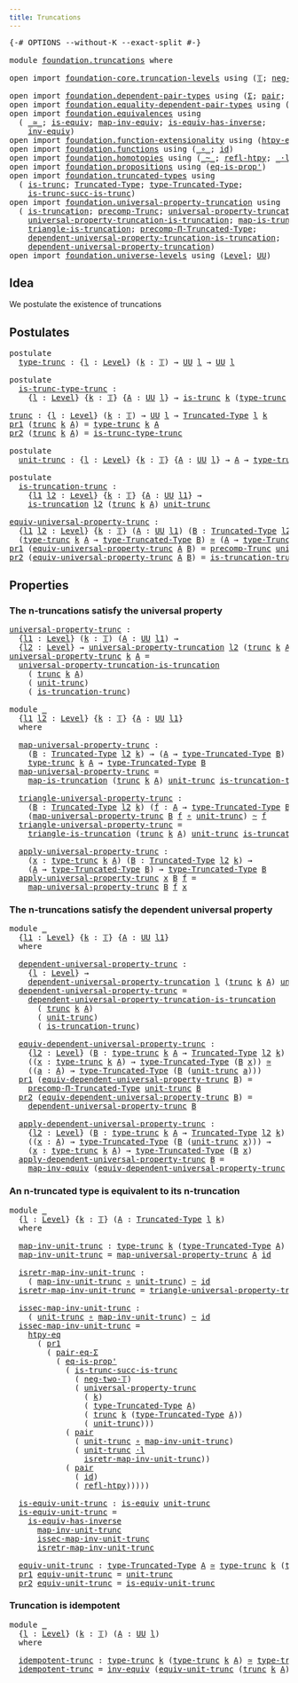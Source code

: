 ```yaml
---
title: Truncations
---
```


<pre class="Agda"><a id="37" class="Symbol">{-#</a> <a id="41" class="Keyword">OPTIONS</a> <a id="49" class="Pragma">--without-K</a> <a id="61" class="Pragma">--exact-split</a> <a id="75" class="Symbol">#-}</a>

<a id="80" class="Keyword">module</a> <a id="87" href="foundation.truncations.html" class="Module">foundation.truncations</a> <a id="110" class="Keyword">where</a>

<a id="117" class="Keyword">open</a> <a id="122" class="Keyword">import</a> <a id="129" href="foundation-core.truncation-levels.html" class="Module">foundation-core.truncation-levels</a> <a id="163" class="Keyword">using</a> <a id="169" class="Symbol">(</a><a id="170" href="foundation-core.truncation-levels.html#395" class="Datatype">𝕋</a><a id="171" class="Symbol">;</a> <a id="173" href="foundation-core.truncation-levels.html#416" class="InductiveConstructor">neg-two-𝕋</a><a id="182" class="Symbol">)</a>

<a id="185" class="Keyword">open</a> <a id="190" class="Keyword">import</a> <a id="197" href="foundation.dependent-pair-types.html" class="Module">foundation.dependent-pair-types</a> <a id="229" class="Keyword">using</a> <a id="235" class="Symbol">(</a><a id="236" href="foundation-core.dependent-pair-types.html#515" class="Record">Σ</a><a id="237" class="Symbol">;</a> <a id="239" href="foundation-core.dependent-pair-types.html#588" class="InductiveConstructor">pair</a><a id="243" class="Symbol">;</a> <a id="245" href="foundation-core.dependent-pair-types.html#605" class="Field">pr1</a><a id="248" class="Symbol">;</a> <a id="250" href="foundation-core.dependent-pair-types.html#617" class="Field">pr2</a><a id="253" class="Symbol">)</a>
<a id="255" class="Keyword">open</a> <a id="260" class="Keyword">import</a> <a id="267" href="foundation.equality-dependent-pair-types.html" class="Module">foundation.equality-dependent-pair-types</a> <a id="308" class="Keyword">using</a> <a id="314" class="Symbol">(</a><a id="315" href="foundation.equality-dependent-pair-types.html#1398" class="Function">pair-eq-Σ</a><a id="324" class="Symbol">)</a>
<a id="326" class="Keyword">open</a> <a id="331" class="Keyword">import</a> <a id="338" href="foundation.equivalences.html" class="Module">foundation.equivalences</a> <a id="362" class="Keyword">using</a>
  <a id="370" class="Symbol">(</a> <a id="372" href="foundation-core.equivalences.html#1621" class="Function Operator">_≃_</a><a id="375" class="Symbol">;</a> <a id="377" href="foundation-core.equivalences.html#1556" class="Function">is-equiv</a><a id="385" class="Symbol">;</a> <a id="387" href="foundation-core.equivalences.html#5036" class="Function">map-inv-equiv</a><a id="400" class="Symbol">;</a> <a id="402" href="foundation-core.equivalences.html#3013" class="Function">is-equiv-has-inverse</a><a id="422" class="Symbol">;</a>
    <a id="428" href="foundation-core.equivalences.html#5721" class="Function">inv-equiv</a><a id="437" class="Symbol">)</a>
<a id="439" class="Keyword">open</a> <a id="444" class="Keyword">import</a> <a id="451" href="foundation.function-extensionality.html" class="Module">foundation.function-extensionality</a> <a id="486" class="Keyword">using</a> <a id="492" class="Symbol">(</a><a id="493" href="foundation-core.function-extensionality.html#965" class="Function">htpy-eq</a><a id="500" class="Symbol">)</a>
<a id="502" class="Keyword">open</a> <a id="507" class="Keyword">import</a> <a id="514" href="foundation.functions.html" class="Module">foundation.functions</a> <a id="535" class="Keyword">using</a> <a id="541" class="Symbol">(</a><a id="542" href="foundation-core.functions.html#420" class="Function Operator">_∘_</a><a id="545" class="Symbol">;</a> <a id="547" href="foundation-core.functions.html#322" class="Function">id</a><a id="549" class="Symbol">)</a>
<a id="551" class="Keyword">open</a> <a id="556" class="Keyword">import</a> <a id="563" href="foundation.homotopies.html" class="Module">foundation.homotopies</a> <a id="585" class="Keyword">using</a> <a id="591" class="Symbol">(</a><a id="592" href="foundation-core.homotopies.html#627" class="Function Operator">_~_</a><a id="595" class="Symbol">;</a> <a id="597" href="foundation-core.homotopies.html#741" class="Function">refl-htpy</a><a id="606" class="Symbol">;</a> <a id="608" href="foundation-core.homotopies.html#1877" class="Function Operator">_·l_</a><a id="612" class="Symbol">)</a>
<a id="614" class="Keyword">open</a> <a id="619" class="Keyword">import</a> <a id="626" href="foundation.propositions.html" class="Module">foundation.propositions</a> <a id="650" class="Keyword">using</a> <a id="656" class="Symbol">(</a><a id="657" href="foundation-core.propositions.html#2620" class="Function">eq-is-prop&#39;</a><a id="668" class="Symbol">)</a>
<a id="670" class="Keyword">open</a> <a id="675" class="Keyword">import</a> <a id="682" href="foundation.truncated-types.html" class="Module">foundation.truncated-types</a> <a id="709" class="Keyword">using</a>
  <a id="717" class="Symbol">(</a> <a id="719" href="foundation-core.truncated-types.html#1741" class="Function">is-trunc</a><a id="727" class="Symbol">;</a> <a id="729" href="foundation-core.truncated-types.html#1925" class="Function">Truncated-Type</a><a id="743" class="Symbol">;</a> <a id="745" href="foundation-core.truncated-types.html#2060" class="Function">type-Truncated-Type</a><a id="764" class="Symbol">;</a>
    <a id="770" href="foundation-core.truncated-types.html#2388" class="Function">is-trunc-succ-is-trunc</a><a id="792" class="Symbol">)</a>
<a id="794" class="Keyword">open</a> <a id="799" class="Keyword">import</a> <a id="806" href="foundation.universal-property-truncation.html" class="Module">foundation.universal-property-truncation</a> <a id="847" class="Keyword">using</a>
  <a id="855" class="Symbol">(</a> <a id="857" href="foundation.universal-property-truncation.html#1984" class="Function">is-truncation</a><a id="870" class="Symbol">;</a> <a id="872" href="foundation.universal-property-truncation.html#1758" class="Function">precomp-Trunc</a><a id="885" class="Symbol">;</a> <a id="887" href="foundation.universal-property-truncation.html#2278" class="Function">universal-property-truncation</a><a id="916" class="Symbol">;</a>
    <a id="922" href="foundation.universal-property-truncation.html#4598" class="Function">universal-property-truncation-is-truncation</a><a id="965" class="Symbol">;</a> <a id="967" href="foundation.universal-property-truncation.html#4975" class="Function">map-is-truncation</a><a id="984" class="Symbol">;</a>
    <a id="990" href="foundation.universal-property-truncation.html#5248" class="Function">triangle-is-truncation</a><a id="1012" class="Symbol">;</a> <a id="1014" href="foundation.universal-property-truncation.html#2686" class="Function">precomp-Π-Truncated-Type</a><a id="1038" class="Symbol">;</a>
    <a id="1044" href="foundation.universal-property-truncation.html#5806" class="Function">dependent-universal-property-truncation-is-truncation</a><a id="1097" class="Symbol">;</a>
    <a id="1103" href="foundation.universal-property-truncation.html#2942" class="Function">dependent-universal-property-truncation</a><a id="1142" class="Symbol">)</a>
<a id="1144" class="Keyword">open</a> <a id="1149" class="Keyword">import</a> <a id="1156" href="foundation.universe-levels.html" class="Module">foundation.universe-levels</a> <a id="1183" class="Keyword">using</a> <a id="1189" class="Symbol">(</a><a id="1190" href="Agda.Primitive.html#597" class="Postulate">Level</a><a id="1195" class="Symbol">;</a> <a id="1197" href="foundation-core.universe-levels.html#235" class="Primitive">UU</a><a id="1199" class="Symbol">)</a>
</pre>
## Idea

We postulate the existence of truncations

## Postulates

<pre class="Agda"><a id="1281" class="Keyword">postulate</a>
  <a id="type-trunc"></a><a id="1293" href="foundation.truncations.html#1293" class="Postulate">type-trunc</a> <a id="1304" class="Symbol">:</a> <a id="1306" class="Symbol">{</a><a id="1307" href="foundation.truncations.html#1307" class="Bound">l</a> <a id="1309" class="Symbol">:</a> <a id="1311" href="Agda.Primitive.html#597" class="Postulate">Level</a><a id="1316" class="Symbol">}</a> <a id="1318" class="Symbol">(</a><a id="1319" href="foundation.truncations.html#1319" class="Bound">k</a> <a id="1321" class="Symbol">:</a> <a id="1323" href="foundation-core.truncation-levels.html#395" class="Datatype">𝕋</a><a id="1324" class="Symbol">)</a> <a id="1326" class="Symbol">→</a> <a id="1328" href="foundation-core.universe-levels.html#235" class="Primitive">UU</a> <a id="1331" href="foundation.truncations.html#1307" class="Bound">l</a> <a id="1333" class="Symbol">→</a> <a id="1335" href="foundation-core.universe-levels.html#235" class="Primitive">UU</a> <a id="1338" href="foundation.truncations.html#1307" class="Bound">l</a>

<a id="1341" class="Keyword">postulate</a>
  <a id="is-trunc-type-trunc"></a><a id="1353" href="foundation.truncations.html#1353" class="Postulate">is-trunc-type-trunc</a> <a id="1373" class="Symbol">:</a>
    <a id="1379" class="Symbol">{</a><a id="1380" href="foundation.truncations.html#1380" class="Bound">l</a> <a id="1382" class="Symbol">:</a> <a id="1384" href="Agda.Primitive.html#597" class="Postulate">Level</a><a id="1389" class="Symbol">}</a> <a id="1391" class="Symbol">{</a><a id="1392" href="foundation.truncations.html#1392" class="Bound">k</a> <a id="1394" class="Symbol">:</a> <a id="1396" href="foundation-core.truncation-levels.html#395" class="Datatype">𝕋</a><a id="1397" class="Symbol">}</a> <a id="1399" class="Symbol">{</a><a id="1400" href="foundation.truncations.html#1400" class="Bound">A</a> <a id="1402" class="Symbol">:</a> <a id="1404" href="foundation-core.universe-levels.html#235" class="Primitive">UU</a> <a id="1407" href="foundation.truncations.html#1380" class="Bound">l</a><a id="1408" class="Symbol">}</a> <a id="1410" class="Symbol">→</a> <a id="1412" href="foundation-core.truncated-types.html#1741" class="Function">is-trunc</a> <a id="1421" href="foundation.truncations.html#1392" class="Bound">k</a> <a id="1423" class="Symbol">(</a><a id="1424" href="foundation.truncations.html#1293" class="Postulate">type-trunc</a> <a id="1435" href="foundation.truncations.html#1392" class="Bound">k</a> <a id="1437" href="foundation.truncations.html#1400" class="Bound">A</a><a id="1438" class="Symbol">)</a>

<a id="trunc"></a><a id="1441" href="foundation.truncations.html#1441" class="Function">trunc</a> <a id="1447" class="Symbol">:</a> <a id="1449" class="Symbol">{</a><a id="1450" href="foundation.truncations.html#1450" class="Bound">l</a> <a id="1452" class="Symbol">:</a> <a id="1454" href="Agda.Primitive.html#597" class="Postulate">Level</a><a id="1459" class="Symbol">}</a> <a id="1461" class="Symbol">(</a><a id="1462" href="foundation.truncations.html#1462" class="Bound">k</a> <a id="1464" class="Symbol">:</a> <a id="1466" href="foundation-core.truncation-levels.html#395" class="Datatype">𝕋</a><a id="1467" class="Symbol">)</a> <a id="1469" class="Symbol">→</a> <a id="1471" href="foundation-core.universe-levels.html#235" class="Primitive">UU</a> <a id="1474" href="foundation.truncations.html#1450" class="Bound">l</a> <a id="1476" class="Symbol">→</a> <a id="1478" href="foundation-core.truncated-types.html#1925" class="Function">Truncated-Type</a> <a id="1493" href="foundation.truncations.html#1450" class="Bound">l</a> <a id="1495" href="foundation.truncations.html#1462" class="Bound">k</a>
<a id="1497" href="foundation-core.dependent-pair-types.html#605" class="Field">pr1</a> <a id="1501" class="Symbol">(</a><a id="1502" href="foundation.truncations.html#1441" class="Function">trunc</a> <a id="1508" href="foundation.truncations.html#1508" class="Bound">k</a> <a id="1510" href="foundation.truncations.html#1510" class="Bound">A</a><a id="1511" class="Symbol">)</a> <a id="1513" class="Symbol">=</a> <a id="1515" href="foundation.truncations.html#1293" class="Postulate">type-trunc</a> <a id="1526" href="foundation.truncations.html#1508" class="Bound">k</a> <a id="1528" href="foundation.truncations.html#1510" class="Bound">A</a>
<a id="1530" href="foundation-core.dependent-pair-types.html#617" class="Field">pr2</a> <a id="1534" class="Symbol">(</a><a id="1535" href="foundation.truncations.html#1441" class="Function">trunc</a> <a id="1541" href="foundation.truncations.html#1541" class="Bound">k</a> <a id="1543" href="foundation.truncations.html#1543" class="Bound">A</a><a id="1544" class="Symbol">)</a> <a id="1546" class="Symbol">=</a> <a id="1548" href="foundation.truncations.html#1353" class="Postulate">is-trunc-type-trunc</a>

<a id="1569" class="Keyword">postulate</a>
  <a id="unit-trunc"></a><a id="1581" href="foundation.truncations.html#1581" class="Postulate">unit-trunc</a> <a id="1592" class="Symbol">:</a> <a id="1594" class="Symbol">{</a><a id="1595" href="foundation.truncations.html#1595" class="Bound">l</a> <a id="1597" class="Symbol">:</a> <a id="1599" href="Agda.Primitive.html#597" class="Postulate">Level</a><a id="1604" class="Symbol">}</a> <a id="1606" class="Symbol">{</a><a id="1607" href="foundation.truncations.html#1607" class="Bound">k</a> <a id="1609" class="Symbol">:</a> <a id="1611" href="foundation-core.truncation-levels.html#395" class="Datatype">𝕋</a><a id="1612" class="Symbol">}</a> <a id="1614" class="Symbol">{</a><a id="1615" href="foundation.truncations.html#1615" class="Bound">A</a> <a id="1617" class="Symbol">:</a> <a id="1619" href="foundation-core.universe-levels.html#235" class="Primitive">UU</a> <a id="1622" href="foundation.truncations.html#1595" class="Bound">l</a><a id="1623" class="Symbol">}</a> <a id="1625" class="Symbol">→</a> <a id="1627" href="foundation.truncations.html#1615" class="Bound">A</a> <a id="1629" class="Symbol">→</a> <a id="1631" href="foundation.truncations.html#1293" class="Postulate">type-trunc</a> <a id="1642" href="foundation.truncations.html#1607" class="Bound">k</a> <a id="1644" href="foundation.truncations.html#1615" class="Bound">A</a>

<a id="1647" class="Keyword">postulate</a>
  <a id="is-truncation-trunc"></a><a id="1659" href="foundation.truncations.html#1659" class="Postulate">is-truncation-trunc</a> <a id="1679" class="Symbol">:</a>
    <a id="1685" class="Symbol">{</a><a id="1686" href="foundation.truncations.html#1686" class="Bound">l1</a> <a id="1689" href="foundation.truncations.html#1689" class="Bound">l2</a> <a id="1692" class="Symbol">:</a> <a id="1694" href="Agda.Primitive.html#597" class="Postulate">Level</a><a id="1699" class="Symbol">}</a> <a id="1701" class="Symbol">{</a><a id="1702" href="foundation.truncations.html#1702" class="Bound">k</a> <a id="1704" class="Symbol">:</a> <a id="1706" href="foundation-core.truncation-levels.html#395" class="Datatype">𝕋</a><a id="1707" class="Symbol">}</a> <a id="1709" class="Symbol">{</a><a id="1710" href="foundation.truncations.html#1710" class="Bound">A</a> <a id="1712" class="Symbol">:</a> <a id="1714" href="foundation-core.universe-levels.html#235" class="Primitive">UU</a> <a id="1717" href="foundation.truncations.html#1686" class="Bound">l1</a><a id="1719" class="Symbol">}</a> <a id="1721" class="Symbol">→</a>
    <a id="1727" href="foundation.universal-property-truncation.html#1984" class="Function">is-truncation</a> <a id="1741" href="foundation.truncations.html#1689" class="Bound">l2</a> <a id="1744" class="Symbol">(</a><a id="1745" href="foundation.truncations.html#1441" class="Function">trunc</a> <a id="1751" href="foundation.truncations.html#1702" class="Bound">k</a> <a id="1753" href="foundation.truncations.html#1710" class="Bound">A</a><a id="1754" class="Symbol">)</a> <a id="1756" href="foundation.truncations.html#1581" class="Postulate">unit-trunc</a>

<a id="equiv-universal-property-trunc"></a><a id="1768" href="foundation.truncations.html#1768" class="Function">equiv-universal-property-trunc</a> <a id="1799" class="Symbol">:</a>
  <a id="1803" class="Symbol">{</a><a id="1804" href="foundation.truncations.html#1804" class="Bound">l1</a> <a id="1807" href="foundation.truncations.html#1807" class="Bound">l2</a> <a id="1810" class="Symbol">:</a> <a id="1812" href="Agda.Primitive.html#597" class="Postulate">Level</a><a id="1817" class="Symbol">}</a> <a id="1819" class="Symbol">{</a><a id="1820" href="foundation.truncations.html#1820" class="Bound">k</a> <a id="1822" class="Symbol">:</a> <a id="1824" href="foundation-core.truncation-levels.html#395" class="Datatype">𝕋</a><a id="1825" class="Symbol">}</a> <a id="1827" class="Symbol">(</a><a id="1828" href="foundation.truncations.html#1828" class="Bound">A</a> <a id="1830" class="Symbol">:</a> <a id="1832" href="foundation-core.universe-levels.html#235" class="Primitive">UU</a> <a id="1835" href="foundation.truncations.html#1804" class="Bound">l1</a><a id="1837" class="Symbol">)</a> <a id="1839" class="Symbol">(</a><a id="1840" href="foundation.truncations.html#1840" class="Bound">B</a> <a id="1842" class="Symbol">:</a> <a id="1844" href="foundation-core.truncated-types.html#1925" class="Function">Truncated-Type</a> <a id="1859" href="foundation.truncations.html#1807" class="Bound">l2</a> <a id="1862" href="foundation.truncations.html#1820" class="Bound">k</a><a id="1863" class="Symbol">)</a> <a id="1865" class="Symbol">→</a>
  <a id="1869" class="Symbol">(</a><a id="1870" href="foundation.truncations.html#1293" class="Postulate">type-trunc</a> <a id="1881" href="foundation.truncations.html#1820" class="Bound">k</a> <a id="1883" href="foundation.truncations.html#1828" class="Bound">A</a> <a id="1885" class="Symbol">→</a> <a id="1887" href="foundation-core.truncated-types.html#2060" class="Function">type-Truncated-Type</a> <a id="1907" href="foundation.truncations.html#1840" class="Bound">B</a><a id="1908" class="Symbol">)</a> <a id="1910" href="foundation-core.equivalences.html#1621" class="Function Operator">≃</a> <a id="1912" class="Symbol">(</a><a id="1913" href="foundation.truncations.html#1828" class="Bound">A</a> <a id="1915" class="Symbol">→</a> <a id="1917" href="foundation-core.truncated-types.html#2060" class="Function">type-Truncated-Type</a> <a id="1937" href="foundation.truncations.html#1840" class="Bound">B</a><a id="1938" class="Symbol">)</a>
<a id="1940" href="foundation-core.dependent-pair-types.html#605" class="Field">pr1</a> <a id="1944" class="Symbol">(</a><a id="1945" href="foundation.truncations.html#1768" class="Function">equiv-universal-property-trunc</a> <a id="1976" href="foundation.truncations.html#1976" class="Bound">A</a> <a id="1978" href="foundation.truncations.html#1978" class="Bound">B</a><a id="1979" class="Symbol">)</a> <a id="1981" class="Symbol">=</a> <a id="1983" href="foundation.universal-property-truncation.html#1758" class="Function">precomp-Trunc</a> <a id="1997" href="foundation.truncations.html#1581" class="Postulate">unit-trunc</a> <a id="2008" href="foundation.truncations.html#1978" class="Bound">B</a>
<a id="2010" href="foundation-core.dependent-pair-types.html#617" class="Field">pr2</a> <a id="2014" class="Symbol">(</a><a id="2015" href="foundation.truncations.html#1768" class="Function">equiv-universal-property-trunc</a> <a id="2046" href="foundation.truncations.html#2046" class="Bound">A</a> <a id="2048" href="foundation.truncations.html#2048" class="Bound">B</a><a id="2049" class="Symbol">)</a> <a id="2051" class="Symbol">=</a> <a id="2053" href="foundation.truncations.html#1659" class="Postulate">is-truncation-trunc</a> <a id="2073" href="foundation.truncations.html#2048" class="Bound">B</a>
</pre>
## Properties

### The n-truncations satisfy the universal property

<pre class="Agda"><a id="universal-property-trunc"></a><a id="2157" href="foundation.truncations.html#2157" class="Function">universal-property-trunc</a> <a id="2182" class="Symbol">:</a>
  <a id="2186" class="Symbol">{</a><a id="2187" href="foundation.truncations.html#2187" class="Bound">l1</a> <a id="2190" class="Symbol">:</a> <a id="2192" href="Agda.Primitive.html#597" class="Postulate">Level</a><a id="2197" class="Symbol">}</a> <a id="2199" class="Symbol">(</a><a id="2200" href="foundation.truncations.html#2200" class="Bound">k</a> <a id="2202" class="Symbol">:</a> <a id="2204" href="foundation-core.truncation-levels.html#395" class="Datatype">𝕋</a><a id="2205" class="Symbol">)</a> <a id="2207" class="Symbol">(</a><a id="2208" href="foundation.truncations.html#2208" class="Bound">A</a> <a id="2210" class="Symbol">:</a> <a id="2212" href="foundation-core.universe-levels.html#235" class="Primitive">UU</a> <a id="2215" href="foundation.truncations.html#2187" class="Bound">l1</a><a id="2217" class="Symbol">)</a> <a id="2219" class="Symbol">→</a>
  <a id="2223" class="Symbol">{</a><a id="2224" href="foundation.truncations.html#2224" class="Bound">l2</a> <a id="2227" class="Symbol">:</a> <a id="2229" href="Agda.Primitive.html#597" class="Postulate">Level</a><a id="2234" class="Symbol">}</a> <a id="2236" class="Symbol">→</a> <a id="2238" href="foundation.universal-property-truncation.html#2278" class="Function">universal-property-truncation</a> <a id="2268" href="foundation.truncations.html#2224" class="Bound">l2</a> <a id="2271" class="Symbol">(</a><a id="2272" href="foundation.truncations.html#1441" class="Function">trunc</a> <a id="2278" href="foundation.truncations.html#2200" class="Bound">k</a> <a id="2280" href="foundation.truncations.html#2208" class="Bound">A</a><a id="2281" class="Symbol">)</a> <a id="2283" href="foundation.truncations.html#1581" class="Postulate">unit-trunc</a>
<a id="2294" href="foundation.truncations.html#2157" class="Function">universal-property-trunc</a> <a id="2319" href="foundation.truncations.html#2319" class="Bound">k</a> <a id="2321" href="foundation.truncations.html#2321" class="Bound">A</a> <a id="2323" class="Symbol">=</a>
  <a id="2327" href="foundation.universal-property-truncation.html#4598" class="Function">universal-property-truncation-is-truncation</a>
    <a id="2375" class="Symbol">(</a> <a id="2377" href="foundation.truncations.html#1441" class="Function">trunc</a> <a id="2383" href="foundation.truncations.html#2319" class="Bound">k</a> <a id="2385" href="foundation.truncations.html#2321" class="Bound">A</a><a id="2386" class="Symbol">)</a>
    <a id="2392" class="Symbol">(</a> <a id="2394" href="foundation.truncations.html#1581" class="Postulate">unit-trunc</a><a id="2404" class="Symbol">)</a>
    <a id="2410" class="Symbol">(</a> <a id="2412" href="foundation.truncations.html#1659" class="Postulate">is-truncation-trunc</a><a id="2431" class="Symbol">)</a>

<a id="2434" class="Keyword">module</a> <a id="2441" href="foundation.truncations.html#2441" class="Module">_</a>
  <a id="2445" class="Symbol">{</a><a id="2446" href="foundation.truncations.html#2446" class="Bound">l1</a> <a id="2449" href="foundation.truncations.html#2449" class="Bound">l2</a> <a id="2452" class="Symbol">:</a> <a id="2454" href="Agda.Primitive.html#597" class="Postulate">Level</a><a id="2459" class="Symbol">}</a> <a id="2461" class="Symbol">{</a><a id="2462" href="foundation.truncations.html#2462" class="Bound">k</a> <a id="2464" class="Symbol">:</a> <a id="2466" href="foundation-core.truncation-levels.html#395" class="Datatype">𝕋</a><a id="2467" class="Symbol">}</a> <a id="2469" class="Symbol">{</a><a id="2470" href="foundation.truncations.html#2470" class="Bound">A</a> <a id="2472" class="Symbol">:</a> <a id="2474" href="foundation-core.universe-levels.html#235" class="Primitive">UU</a> <a id="2477" href="foundation.truncations.html#2446" class="Bound">l1</a><a id="2479" class="Symbol">}</a>
  <a id="2483" class="Keyword">where</a>
  
  <a id="2494" href="foundation.truncations.html#2494" class="Function">map-universal-property-trunc</a> <a id="2523" class="Symbol">:</a>
    <a id="2529" class="Symbol">(</a><a id="2530" href="foundation.truncations.html#2530" class="Bound">B</a> <a id="2532" class="Symbol">:</a> <a id="2534" href="foundation-core.truncated-types.html#1925" class="Function">Truncated-Type</a> <a id="2549" href="foundation.truncations.html#2449" class="Bound">l2</a> <a id="2552" href="foundation.truncations.html#2462" class="Bound">k</a><a id="2553" class="Symbol">)</a> <a id="2555" class="Symbol">→</a> <a id="2557" class="Symbol">(</a><a id="2558" href="foundation.truncations.html#2470" class="Bound">A</a> <a id="2560" class="Symbol">→</a> <a id="2562" href="foundation-core.truncated-types.html#2060" class="Function">type-Truncated-Type</a> <a id="2582" href="foundation.truncations.html#2530" class="Bound">B</a><a id="2583" class="Symbol">)</a> <a id="2585" class="Symbol">→</a>
    <a id="2591" href="foundation.truncations.html#1293" class="Postulate">type-trunc</a> <a id="2602" href="foundation.truncations.html#2462" class="Bound">k</a> <a id="2604" href="foundation.truncations.html#2470" class="Bound">A</a> <a id="2606" class="Symbol">→</a> <a id="2608" href="foundation-core.truncated-types.html#2060" class="Function">type-Truncated-Type</a> <a id="2628" href="foundation.truncations.html#2530" class="Bound">B</a>
  <a id="2632" href="foundation.truncations.html#2494" class="Function">map-universal-property-trunc</a> <a id="2661" class="Symbol">=</a>
    <a id="2667" href="foundation.universal-property-truncation.html#4975" class="Function">map-is-truncation</a> <a id="2685" class="Symbol">(</a><a id="2686" href="foundation.truncations.html#1441" class="Function">trunc</a> <a id="2692" href="foundation.truncations.html#2462" class="Bound">k</a> <a id="2694" href="foundation.truncations.html#2470" class="Bound">A</a><a id="2695" class="Symbol">)</a> <a id="2697" href="foundation.truncations.html#1581" class="Postulate">unit-trunc</a> <a id="2708" href="foundation.truncations.html#1659" class="Postulate">is-truncation-trunc</a>

  <a id="2731" href="foundation.truncations.html#2731" class="Function">triangle-universal-property-trunc</a> <a id="2765" class="Symbol">:</a>
    <a id="2771" class="Symbol">(</a><a id="2772" href="foundation.truncations.html#2772" class="Bound">B</a> <a id="2774" class="Symbol">:</a> <a id="2776" href="foundation-core.truncated-types.html#1925" class="Function">Truncated-Type</a> <a id="2791" href="foundation.truncations.html#2449" class="Bound">l2</a> <a id="2794" href="foundation.truncations.html#2462" class="Bound">k</a><a id="2795" class="Symbol">)</a> <a id="2797" class="Symbol">(</a><a id="2798" href="foundation.truncations.html#2798" class="Bound">f</a> <a id="2800" class="Symbol">:</a> <a id="2802" href="foundation.truncations.html#2470" class="Bound">A</a> <a id="2804" class="Symbol">→</a> <a id="2806" href="foundation-core.truncated-types.html#2060" class="Function">type-Truncated-Type</a> <a id="2826" href="foundation.truncations.html#2772" class="Bound">B</a><a id="2827" class="Symbol">)</a> <a id="2829" class="Symbol">→</a>
    <a id="2835" class="Symbol">(</a><a id="2836" href="foundation.truncations.html#2494" class="Function">map-universal-property-trunc</a> <a id="2865" href="foundation.truncations.html#2772" class="Bound">B</a> <a id="2867" href="foundation.truncations.html#2798" class="Bound">f</a> <a id="2869" href="foundation-core.functions.html#420" class="Function Operator">∘</a> <a id="2871" href="foundation.truncations.html#1581" class="Postulate">unit-trunc</a><a id="2881" class="Symbol">)</a> <a id="2883" href="foundation-core.homotopies.html#627" class="Function Operator">~</a> <a id="2885" href="foundation.truncations.html#2798" class="Bound">f</a>
  <a id="2889" href="foundation.truncations.html#2731" class="Function">triangle-universal-property-trunc</a> <a id="2923" class="Symbol">=</a>
    <a id="2929" href="foundation.universal-property-truncation.html#5248" class="Function">triangle-is-truncation</a> <a id="2952" class="Symbol">(</a><a id="2953" href="foundation.truncations.html#1441" class="Function">trunc</a> <a id="2959" href="foundation.truncations.html#2462" class="Bound">k</a> <a id="2961" href="foundation.truncations.html#2470" class="Bound">A</a><a id="2962" class="Symbol">)</a> <a id="2964" href="foundation.truncations.html#1581" class="Postulate">unit-trunc</a> <a id="2975" href="foundation.truncations.html#1659" class="Postulate">is-truncation-trunc</a>

  <a id="2998" href="foundation.truncations.html#2998" class="Function">apply-universal-property-trunc</a> <a id="3029" class="Symbol">:</a>
    <a id="3035" class="Symbol">(</a><a id="3036" href="foundation.truncations.html#3036" class="Bound">x</a> <a id="3038" class="Symbol">:</a> <a id="3040" href="foundation.truncations.html#1293" class="Postulate">type-trunc</a> <a id="3051" href="foundation.truncations.html#2462" class="Bound">k</a> <a id="3053" href="foundation.truncations.html#2470" class="Bound">A</a><a id="3054" class="Symbol">)</a> <a id="3056" class="Symbol">(</a><a id="3057" href="foundation.truncations.html#3057" class="Bound">B</a> <a id="3059" class="Symbol">:</a> <a id="3061" href="foundation-core.truncated-types.html#1925" class="Function">Truncated-Type</a> <a id="3076" href="foundation.truncations.html#2449" class="Bound">l2</a> <a id="3079" href="foundation.truncations.html#2462" class="Bound">k</a><a id="3080" class="Symbol">)</a> <a id="3082" class="Symbol">→</a>
    <a id="3088" class="Symbol">(</a><a id="3089" href="foundation.truncations.html#2470" class="Bound">A</a> <a id="3091" class="Symbol">→</a> <a id="3093" href="foundation-core.truncated-types.html#2060" class="Function">type-Truncated-Type</a> <a id="3113" href="foundation.truncations.html#3057" class="Bound">B</a><a id="3114" class="Symbol">)</a> <a id="3116" class="Symbol">→</a> <a id="3118" href="foundation-core.truncated-types.html#2060" class="Function">type-Truncated-Type</a> <a id="3138" href="foundation.truncations.html#3057" class="Bound">B</a>
  <a id="3142" href="foundation.truncations.html#2998" class="Function">apply-universal-property-trunc</a> <a id="3173" href="foundation.truncations.html#3173" class="Bound">x</a> <a id="3175" href="foundation.truncations.html#3175" class="Bound">B</a> <a id="3177" href="foundation.truncations.html#3177" class="Bound">f</a> <a id="3179" class="Symbol">=</a>
    <a id="3185" href="foundation.truncations.html#2494" class="Function">map-universal-property-trunc</a> <a id="3214" href="foundation.truncations.html#3175" class="Bound">B</a> <a id="3216" href="foundation.truncations.html#3177" class="Bound">f</a> <a id="3218" href="foundation.truncations.html#3173" class="Bound">x</a>
</pre>
### The n-truncations satisfy the dependent universal property

<pre class="Agda"><a id="3297" class="Keyword">module</a> <a id="3304" href="foundation.truncations.html#3304" class="Module">_</a>
  <a id="3308" class="Symbol">{</a><a id="3309" href="foundation.truncations.html#3309" class="Bound">l1</a> <a id="3312" class="Symbol">:</a> <a id="3314" href="Agda.Primitive.html#597" class="Postulate">Level</a><a id="3319" class="Symbol">}</a> <a id="3321" class="Symbol">{</a><a id="3322" href="foundation.truncations.html#3322" class="Bound">k</a> <a id="3324" class="Symbol">:</a> <a id="3326" href="foundation-core.truncation-levels.html#395" class="Datatype">𝕋</a><a id="3327" class="Symbol">}</a> <a id="3329" class="Symbol">{</a><a id="3330" href="foundation.truncations.html#3330" class="Bound">A</a> <a id="3332" class="Symbol">:</a> <a id="3334" href="foundation-core.universe-levels.html#235" class="Primitive">UU</a> <a id="3337" href="foundation.truncations.html#3309" class="Bound">l1</a><a id="3339" class="Symbol">}</a>
  <a id="3343" class="Keyword">where</a>

  <a id="3352" href="foundation.truncations.html#3352" class="Function">dependent-universal-property-trunc</a> <a id="3387" class="Symbol">:</a>
    <a id="3393" class="Symbol">{</a><a id="3394" href="foundation.truncations.html#3394" class="Bound">l</a> <a id="3396" class="Symbol">:</a> <a id="3398" href="Agda.Primitive.html#597" class="Postulate">Level</a><a id="3403" class="Symbol">}</a> <a id="3405" class="Symbol">→</a>
    <a id="3411" href="foundation.universal-property-truncation.html#2942" class="Function">dependent-universal-property-truncation</a> <a id="3451" href="foundation.truncations.html#3394" class="Bound">l</a> <a id="3453" class="Symbol">(</a><a id="3454" href="foundation.truncations.html#1441" class="Function">trunc</a> <a id="3460" href="foundation.truncations.html#3322" class="Bound">k</a> <a id="3462" href="foundation.truncations.html#3330" class="Bound">A</a><a id="3463" class="Symbol">)</a> <a id="3465" href="foundation.truncations.html#1581" class="Postulate">unit-trunc</a>
  <a id="3478" href="foundation.truncations.html#3352" class="Function">dependent-universal-property-trunc</a> <a id="3513" class="Symbol">=</a>
    <a id="3519" href="foundation.universal-property-truncation.html#5806" class="Function">dependent-universal-property-truncation-is-truncation</a>
      <a id="3579" class="Symbol">(</a> <a id="3581" href="foundation.truncations.html#1441" class="Function">trunc</a> <a id="3587" href="foundation.truncations.html#3322" class="Bound">k</a> <a id="3589" href="foundation.truncations.html#3330" class="Bound">A</a><a id="3590" class="Symbol">)</a>
      <a id="3598" class="Symbol">(</a> <a id="3600" href="foundation.truncations.html#1581" class="Postulate">unit-trunc</a><a id="3610" class="Symbol">)</a>
      <a id="3618" class="Symbol">(</a> <a id="3620" href="foundation.truncations.html#1659" class="Postulate">is-truncation-trunc</a><a id="3639" class="Symbol">)</a>

  <a id="3644" href="foundation.truncations.html#3644" class="Function">equiv-dependent-universal-property-trunc</a> <a id="3685" class="Symbol">:</a>
    <a id="3691" class="Symbol">{</a><a id="3692" href="foundation.truncations.html#3692" class="Bound">l2</a> <a id="3695" class="Symbol">:</a> <a id="3697" href="Agda.Primitive.html#597" class="Postulate">Level</a><a id="3702" class="Symbol">}</a> <a id="3704" class="Symbol">(</a><a id="3705" href="foundation.truncations.html#3705" class="Bound">B</a> <a id="3707" class="Symbol">:</a> <a id="3709" href="foundation.truncations.html#1293" class="Postulate">type-trunc</a> <a id="3720" href="foundation.truncations.html#3322" class="Bound">k</a> <a id="3722" href="foundation.truncations.html#3330" class="Bound">A</a> <a id="3724" class="Symbol">→</a> <a id="3726" href="foundation-core.truncated-types.html#1925" class="Function">Truncated-Type</a> <a id="3741" href="foundation.truncations.html#3692" class="Bound">l2</a> <a id="3744" href="foundation.truncations.html#3322" class="Bound">k</a><a id="3745" class="Symbol">)</a> <a id="3747" class="Symbol">→</a>
    <a id="3753" class="Symbol">((</a><a id="3755" href="foundation.truncations.html#3755" class="Bound">x</a> <a id="3757" class="Symbol">:</a> <a id="3759" href="foundation.truncations.html#1293" class="Postulate">type-trunc</a> <a id="3770" href="foundation.truncations.html#3322" class="Bound">k</a> <a id="3772" href="foundation.truncations.html#3330" class="Bound">A</a><a id="3773" class="Symbol">)</a> <a id="3775" class="Symbol">→</a> <a id="3777" href="foundation-core.truncated-types.html#2060" class="Function">type-Truncated-Type</a> <a id="3797" class="Symbol">(</a><a id="3798" href="foundation.truncations.html#3705" class="Bound">B</a> <a id="3800" href="foundation.truncations.html#3755" class="Bound">x</a><a id="3801" class="Symbol">))</a> <a id="3804" href="foundation-core.equivalences.html#1621" class="Function Operator">≃</a>
    <a id="3810" class="Symbol">((</a><a id="3812" href="foundation.truncations.html#3812" class="Bound">a</a> <a id="3814" class="Symbol">:</a> <a id="3816" href="foundation.truncations.html#3330" class="Bound">A</a><a id="3817" class="Symbol">)</a> <a id="3819" class="Symbol">→</a> <a id="3821" href="foundation-core.truncated-types.html#2060" class="Function">type-Truncated-Type</a> <a id="3841" class="Symbol">(</a><a id="3842" href="foundation.truncations.html#3705" class="Bound">B</a> <a id="3844" class="Symbol">(</a><a id="3845" href="foundation.truncations.html#1581" class="Postulate">unit-trunc</a> <a id="3856" href="foundation.truncations.html#3812" class="Bound">a</a><a id="3857" class="Symbol">)))</a>
  <a id="3863" href="foundation-core.dependent-pair-types.html#605" class="Field">pr1</a> <a id="3867" class="Symbol">(</a><a id="3868" href="foundation.truncations.html#3644" class="Function">equiv-dependent-universal-property-trunc</a> <a id="3909" href="foundation.truncations.html#3909" class="Bound">B</a><a id="3910" class="Symbol">)</a> <a id="3912" class="Symbol">=</a>
    <a id="3918" href="foundation.universal-property-truncation.html#2686" class="Function">precomp-Π-Truncated-Type</a> <a id="3943" href="foundation.truncations.html#1581" class="Postulate">unit-trunc</a> <a id="3954" href="foundation.truncations.html#3909" class="Bound">B</a>
  <a id="3958" href="foundation-core.dependent-pair-types.html#617" class="Field">pr2</a> <a id="3962" class="Symbol">(</a><a id="3963" href="foundation.truncations.html#3644" class="Function">equiv-dependent-universal-property-trunc</a> <a id="4004" href="foundation.truncations.html#4004" class="Bound">B</a><a id="4005" class="Symbol">)</a> <a id="4007" class="Symbol">=</a>
    <a id="4013" href="foundation.truncations.html#3352" class="Function">dependent-universal-property-trunc</a> <a id="4048" href="foundation.truncations.html#4004" class="Bound">B</a>

  <a id="4053" href="foundation.truncations.html#4053" class="Function">apply-dependent-universal-property-trunc</a> <a id="4094" class="Symbol">:</a>
    <a id="4100" class="Symbol">{</a><a id="4101" href="foundation.truncations.html#4101" class="Bound">l2</a> <a id="4104" class="Symbol">:</a> <a id="4106" href="Agda.Primitive.html#597" class="Postulate">Level</a><a id="4111" class="Symbol">}</a> <a id="4113" class="Symbol">(</a><a id="4114" href="foundation.truncations.html#4114" class="Bound">B</a> <a id="4116" class="Symbol">:</a> <a id="4118" href="foundation.truncations.html#1293" class="Postulate">type-trunc</a> <a id="4129" href="foundation.truncations.html#3322" class="Bound">k</a> <a id="4131" href="foundation.truncations.html#3330" class="Bound">A</a> <a id="4133" class="Symbol">→</a> <a id="4135" href="foundation-core.truncated-types.html#1925" class="Function">Truncated-Type</a> <a id="4150" href="foundation.truncations.html#4101" class="Bound">l2</a> <a id="4153" href="foundation.truncations.html#3322" class="Bound">k</a><a id="4154" class="Symbol">)</a> <a id="4156" class="Symbol">→</a>
    <a id="4162" class="Symbol">((</a><a id="4164" href="foundation.truncations.html#4164" class="Bound">x</a> <a id="4166" class="Symbol">:</a> <a id="4168" href="foundation.truncations.html#3330" class="Bound">A</a><a id="4169" class="Symbol">)</a> <a id="4171" class="Symbol">→</a> <a id="4173" href="foundation-core.truncated-types.html#2060" class="Function">type-Truncated-Type</a> <a id="4193" class="Symbol">(</a><a id="4194" href="foundation.truncations.html#4114" class="Bound">B</a> <a id="4196" class="Symbol">(</a><a id="4197" href="foundation.truncations.html#1581" class="Postulate">unit-trunc</a> <a id="4208" href="foundation.truncations.html#4164" class="Bound">x</a><a id="4209" class="Symbol">)))</a> <a id="4213" class="Symbol">→</a>
    <a id="4219" class="Symbol">(</a><a id="4220" href="foundation.truncations.html#4220" class="Bound">x</a> <a id="4222" class="Symbol">:</a> <a id="4224" href="foundation.truncations.html#1293" class="Postulate">type-trunc</a> <a id="4235" href="foundation.truncations.html#3322" class="Bound">k</a> <a id="4237" href="foundation.truncations.html#3330" class="Bound">A</a><a id="4238" class="Symbol">)</a> <a id="4240" class="Symbol">→</a> <a id="4242" href="foundation-core.truncated-types.html#2060" class="Function">type-Truncated-Type</a> <a id="4262" class="Symbol">(</a><a id="4263" href="foundation.truncations.html#4114" class="Bound">B</a> <a id="4265" href="foundation.truncations.html#4220" class="Bound">x</a><a id="4266" class="Symbol">)</a>
  <a id="4270" href="foundation.truncations.html#4053" class="Function">apply-dependent-universal-property-trunc</a> <a id="4311" href="foundation.truncations.html#4311" class="Bound">B</a> <a id="4313" class="Symbol">=</a>
    <a id="4319" href="foundation-core.equivalences.html#5036" class="Function">map-inv-equiv</a> <a id="4333" class="Symbol">(</a><a id="4334" href="foundation.truncations.html#3644" class="Function">equiv-dependent-universal-property-trunc</a> <a id="4375" href="foundation.truncations.html#4311" class="Bound">B</a><a id="4376" class="Symbol">)</a>
</pre>
### An n-truncated type is equivalent to its n-truncation

<pre class="Agda"><a id="4450" class="Keyword">module</a> <a id="4457" href="foundation.truncations.html#4457" class="Module">_</a>
  <a id="4461" class="Symbol">{</a><a id="4462" href="foundation.truncations.html#4462" class="Bound">l</a> <a id="4464" class="Symbol">:</a> <a id="4466" href="Agda.Primitive.html#597" class="Postulate">Level</a><a id="4471" class="Symbol">}</a> <a id="4473" class="Symbol">{</a><a id="4474" href="foundation.truncations.html#4474" class="Bound">k</a> <a id="4476" class="Symbol">:</a> <a id="4478" href="foundation-core.truncation-levels.html#395" class="Datatype">𝕋</a><a id="4479" class="Symbol">}</a> <a id="4481" class="Symbol">(</a><a id="4482" href="foundation.truncations.html#4482" class="Bound">A</a> <a id="4484" class="Symbol">:</a> <a id="4486" href="foundation-core.truncated-types.html#1925" class="Function">Truncated-Type</a> <a id="4501" href="foundation.truncations.html#4462" class="Bound">l</a> <a id="4503" href="foundation.truncations.html#4474" class="Bound">k</a><a id="4504" class="Symbol">)</a>
  <a id="4508" class="Keyword">where</a>

  <a id="4517" href="foundation.truncations.html#4517" class="Function">map-inv-unit-trunc</a> <a id="4536" class="Symbol">:</a> <a id="4538" href="foundation.truncations.html#1293" class="Postulate">type-trunc</a> <a id="4549" href="foundation.truncations.html#4474" class="Bound">k</a> <a id="4551" class="Symbol">(</a><a id="4552" href="foundation-core.truncated-types.html#2060" class="Function">type-Truncated-Type</a> <a id="4572" href="foundation.truncations.html#4482" class="Bound">A</a><a id="4573" class="Symbol">)</a> <a id="4575" class="Symbol">→</a> <a id="4577" href="foundation-core.truncated-types.html#2060" class="Function">type-Truncated-Type</a> <a id="4597" href="foundation.truncations.html#4482" class="Bound">A</a>
  <a id="4601" href="foundation.truncations.html#4517" class="Function">map-inv-unit-trunc</a> <a id="4620" class="Symbol">=</a> <a id="4622" href="foundation.truncations.html#2494" class="Function">map-universal-property-trunc</a> <a id="4651" href="foundation.truncations.html#4482" class="Bound">A</a> <a id="4653" href="foundation-core.functions.html#322" class="Function">id</a>

  <a id="4659" href="foundation.truncations.html#4659" class="Function">isretr-map-inv-unit-trunc</a> <a id="4685" class="Symbol">:</a>
    <a id="4691" class="Symbol">(</a> <a id="4693" href="foundation.truncations.html#4517" class="Function">map-inv-unit-trunc</a> <a id="4712" href="foundation-core.functions.html#420" class="Function Operator">∘</a> <a id="4714" href="foundation.truncations.html#1581" class="Postulate">unit-trunc</a><a id="4724" class="Symbol">)</a> <a id="4726" href="foundation-core.homotopies.html#627" class="Function Operator">~</a> <a id="4728" href="foundation-core.functions.html#322" class="Function">id</a>
  <a id="4733" href="foundation.truncations.html#4659" class="Function">isretr-map-inv-unit-trunc</a> <a id="4759" class="Symbol">=</a> <a id="4761" href="foundation.truncations.html#2731" class="Function">triangle-universal-property-trunc</a> <a id="4795" href="foundation.truncations.html#4482" class="Bound">A</a> <a id="4797" href="foundation-core.functions.html#322" class="Function">id</a>

  <a id="4803" href="foundation.truncations.html#4803" class="Function">issec-map-inv-unit-trunc</a> <a id="4828" class="Symbol">:</a>
    <a id="4834" class="Symbol">(</a> <a id="4836" href="foundation.truncations.html#1581" class="Postulate">unit-trunc</a> <a id="4847" href="foundation-core.functions.html#420" class="Function Operator">∘</a> <a id="4849" href="foundation.truncations.html#4517" class="Function">map-inv-unit-trunc</a><a id="4867" class="Symbol">)</a> <a id="4869" href="foundation-core.homotopies.html#627" class="Function Operator">~</a> <a id="4871" href="foundation-core.functions.html#322" class="Function">id</a>
  <a id="4876" href="foundation.truncations.html#4803" class="Function">issec-map-inv-unit-trunc</a> <a id="4901" class="Symbol">=</a>
    <a id="4907" href="foundation-core.function-extensionality.html#965" class="Function">htpy-eq</a>
      <a id="4921" class="Symbol">(</a> <a id="4923" href="foundation-core.dependent-pair-types.html#605" class="Field">pr1</a>
        <a id="4935" class="Symbol">(</a> <a id="4937" href="foundation.equality-dependent-pair-types.html#1398" class="Function">pair-eq-Σ</a>
          <a id="4957" class="Symbol">(</a> <a id="4959" href="foundation-core.propositions.html#2620" class="Function">eq-is-prop&#39;</a>
            <a id="4983" class="Symbol">(</a> <a id="4985" href="foundation-core.truncated-types.html#2388" class="Function">is-trunc-succ-is-trunc</a>
              <a id="5022" class="Symbol">(</a> <a id="5024" href="foundation-core.truncation-levels.html#416" class="InductiveConstructor">neg-two-𝕋</a><a id="5033" class="Symbol">)</a>
              <a id="5049" class="Symbol">(</a> <a id="5051" href="foundation.truncations.html#2157" class="Function">universal-property-trunc</a>
                <a id="5092" class="Symbol">(</a> <a id="5094" href="foundation.truncations.html#4474" class="Bound">k</a><a id="5095" class="Symbol">)</a>
                <a id="5113" class="Symbol">(</a> <a id="5115" href="foundation-core.truncated-types.html#2060" class="Function">type-Truncated-Type</a> <a id="5135" href="foundation.truncations.html#4482" class="Bound">A</a><a id="5136" class="Symbol">)</a>
                <a id="5154" class="Symbol">(</a> <a id="5156" href="foundation.truncations.html#1441" class="Function">trunc</a> <a id="5162" href="foundation.truncations.html#4474" class="Bound">k</a> <a id="5164" class="Symbol">(</a><a id="5165" href="foundation-core.truncated-types.html#2060" class="Function">type-Truncated-Type</a> <a id="5185" href="foundation.truncations.html#4482" class="Bound">A</a><a id="5186" class="Symbol">))</a>
                <a id="5205" class="Symbol">(</a> <a id="5207" href="foundation.truncations.html#1581" class="Postulate">unit-trunc</a><a id="5217" class="Symbol">)))</a>
            <a id="5233" class="Symbol">(</a> <a id="5235" href="foundation-core.dependent-pair-types.html#588" class="InductiveConstructor">pair</a>
              <a id="5254" class="Symbol">(</a> <a id="5256" href="foundation.truncations.html#1581" class="Postulate">unit-trunc</a> <a id="5267" href="foundation-core.functions.html#420" class="Function Operator">∘</a> <a id="5269" href="foundation.truncations.html#4517" class="Function">map-inv-unit-trunc</a><a id="5287" class="Symbol">)</a>
              <a id="5303" class="Symbol">(</a> <a id="5305" href="foundation.truncations.html#1581" class="Postulate">unit-trunc</a> <a id="5316" href="foundation-core.homotopies.html#1877" class="Function Operator">·l</a>
                <a id="5335" href="foundation.truncations.html#4659" class="Function">isretr-map-inv-unit-trunc</a><a id="5360" class="Symbol">))</a>
            <a id="5375" class="Symbol">(</a> <a id="5377" href="foundation-core.dependent-pair-types.html#588" class="InductiveConstructor">pair</a>
              <a id="5396" class="Symbol">(</a> <a id="5398" href="foundation-core.functions.html#322" class="Function">id</a><a id="5400" class="Symbol">)</a>
              <a id="5416" class="Symbol">(</a> <a id="5418" href="foundation-core.homotopies.html#741" class="Function">refl-htpy</a><a id="5427" class="Symbol">)))))</a>

  <a id="5436" href="foundation.truncations.html#5436" class="Function">is-equiv-unit-trunc</a> <a id="5456" class="Symbol">:</a> <a id="5458" href="foundation-core.equivalences.html#1556" class="Function">is-equiv</a> <a id="5467" href="foundation.truncations.html#1581" class="Postulate">unit-trunc</a>
  <a id="5480" href="foundation.truncations.html#5436" class="Function">is-equiv-unit-trunc</a> <a id="5500" class="Symbol">=</a>
    <a id="5506" href="foundation-core.equivalences.html#3013" class="Function">is-equiv-has-inverse</a>
      <a id="5533" href="foundation.truncations.html#4517" class="Function">map-inv-unit-trunc</a>
      <a id="5558" href="foundation.truncations.html#4803" class="Function">issec-map-inv-unit-trunc</a>
      <a id="5589" href="foundation.truncations.html#4659" class="Function">isretr-map-inv-unit-trunc</a>

  <a id="5618" href="foundation.truncations.html#5618" class="Function">equiv-unit-trunc</a> <a id="5635" class="Symbol">:</a> <a id="5637" href="foundation-core.truncated-types.html#2060" class="Function">type-Truncated-Type</a> <a id="5657" href="foundation.truncations.html#4482" class="Bound">A</a> <a id="5659" href="foundation-core.equivalences.html#1621" class="Function Operator">≃</a> <a id="5661" href="foundation.truncations.html#1293" class="Postulate">type-trunc</a> <a id="5672" href="foundation.truncations.html#4474" class="Bound">k</a> <a id="5674" class="Symbol">(</a><a id="5675" href="foundation-core.truncated-types.html#2060" class="Function">type-Truncated-Type</a> <a id="5695" href="foundation.truncations.html#4482" class="Bound">A</a><a id="5696" class="Symbol">)</a>
  <a id="5700" href="foundation-core.dependent-pair-types.html#605" class="Field">pr1</a> <a id="5704" href="foundation.truncations.html#5618" class="Function">equiv-unit-trunc</a> <a id="5721" class="Symbol">=</a> <a id="5723" href="foundation.truncations.html#1581" class="Postulate">unit-trunc</a>
  <a id="5736" href="foundation-core.dependent-pair-types.html#617" class="Field">pr2</a> <a id="5740" href="foundation.truncations.html#5618" class="Function">equiv-unit-trunc</a> <a id="5757" class="Symbol">=</a> <a id="5759" href="foundation.truncations.html#5436" class="Function">is-equiv-unit-trunc</a>
</pre>
### Truncation is idempotent

<pre class="Agda"><a id="5822" class="Keyword">module</a> <a id="5829" href="foundation.truncations.html#5829" class="Module">_</a>
  <a id="5833" class="Symbol">{</a><a id="5834" href="foundation.truncations.html#5834" class="Bound">l</a> <a id="5836" class="Symbol">:</a> <a id="5838" href="Agda.Primitive.html#597" class="Postulate">Level</a><a id="5843" class="Symbol">}</a> <a id="5845" class="Symbol">(</a><a id="5846" href="foundation.truncations.html#5846" class="Bound">k</a> <a id="5848" class="Symbol">:</a> <a id="5850" href="foundation-core.truncation-levels.html#395" class="Datatype">𝕋</a><a id="5851" class="Symbol">)</a> <a id="5853" class="Symbol">(</a><a id="5854" href="foundation.truncations.html#5854" class="Bound">A</a> <a id="5856" class="Symbol">:</a> <a id="5858" href="foundation-core.universe-levels.html#235" class="Primitive">UU</a> <a id="5861" href="foundation.truncations.html#5834" class="Bound">l</a><a id="5862" class="Symbol">)</a>
  <a id="5866" class="Keyword">where</a>

  <a id="5875" href="foundation.truncations.html#5875" class="Function">idempotent-trunc</a> <a id="5892" class="Symbol">:</a> <a id="5894" href="foundation.truncations.html#1293" class="Postulate">type-trunc</a> <a id="5905" href="foundation.truncations.html#5846" class="Bound">k</a> <a id="5907" class="Symbol">(</a><a id="5908" href="foundation.truncations.html#1293" class="Postulate">type-trunc</a> <a id="5919" href="foundation.truncations.html#5846" class="Bound">k</a> <a id="5921" href="foundation.truncations.html#5854" class="Bound">A</a><a id="5922" class="Symbol">)</a> <a id="5924" href="foundation-core.equivalences.html#1621" class="Function Operator">≃</a> <a id="5926" href="foundation.truncations.html#1293" class="Postulate">type-trunc</a> <a id="5937" href="foundation.truncations.html#5846" class="Bound">k</a> <a id="5939" href="foundation.truncations.html#5854" class="Bound">A</a>
  <a id="5943" href="foundation.truncations.html#5875" class="Function">idempotent-trunc</a> <a id="5960" class="Symbol">=</a> <a id="5962" href="foundation-core.equivalences.html#5721" class="Function">inv-equiv</a> <a id="5972" class="Symbol">(</a><a id="5973" href="foundation.truncations.html#5618" class="Function">equiv-unit-trunc</a> <a id="5990" class="Symbol">(</a><a id="5991" href="foundation.truncations.html#1441" class="Function">trunc</a> <a id="5997" href="foundation.truncations.html#5846" class="Bound">k</a> <a id="5999" href="foundation.truncations.html#5854" class="Bound">A</a><a id="6000" class="Symbol">))</a>
</pre>